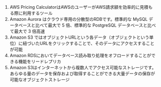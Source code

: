 1. AWS Pricing CalculatorはAWSのユーザーがAWS請求額を効率的に見積もる際に利用するツール
2. Amazon Aurora はクラウド専用の分散型のRDBです。標準的な MySQL データベースと比べて最大で 5 倍、標準的な PostgreSQL データベースと比べて最大で 3 倍高速
3. Amazon S3 ではオブジェクトURLという各データ（オブジェクトという単位）に紐づいたURLをクリックすることで、そのデータにアクセスすることが可能
4. Amazon RDSにおいてデータベース読み取り処理をオフロードすることができる機能をリードレプリカ
5. Amazon S3はインターネットから複数人でアクセス可能なストレージです。あらゆる量のデータを保存および取得することができる大量データの保存が可能なオブジェクトストレージ
